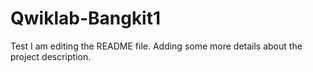 # Qwiklab-Bangkit1
Test
I am editing the README file. Adding some more details about the project description.

